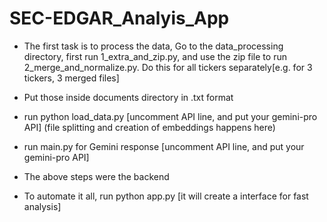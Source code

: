 # SEC-EDGAR_Analyis_App


- The first task is to process the data, Go to the data_processing directory, first run 1_extra_and_zip.py, and use the zip file to run 2_merge_and_normalize.py. Do this for all tickers separately[e.g. for 3 tickers, 3 merged files]

- Put those inside documents directory in .txt format

- run python load_data.py [uncomment API line, and put your gemini-pro API] (file splitting and creation of embeddings happens here)

- run main.py for Gemini response [uncomment API line, and put your gemini-pro API]

- The above steps were the backend

- To automate it all, run python app.py [it will create a interface for fast analysis]

